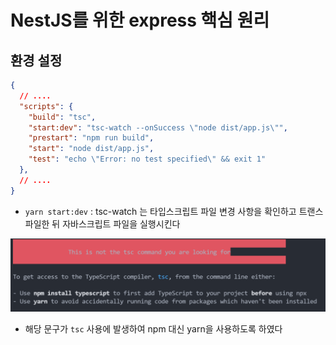 #  NestJS를 위한 express 핵심 원리

## 환경 설정

```json
{
  // ....
  "scripts": {
    "build": "tsc",
    "start:dev": "tsc-watch --onSuccess \"node dist/app.js\"",
    "prestart": "npm run build",
    "start": "node dist/app.js",
    "test": "echo \"Error: no test specified\" && exit 1"
  },
  // ....
}
```

- `yarn start:dev` : tsc-watch 는 타입스크립트 파일 변경 사항을 확인하고 트랜스파일한 뒤 자바스크립트 파일을 실행시킨다  

![image-20210829170553821](README.assets/image-20210829170553821.png)

- 해당 문구가 `tsc` 사용에 발생하여 npm 대신 yarn을 사용하도록 하였다 